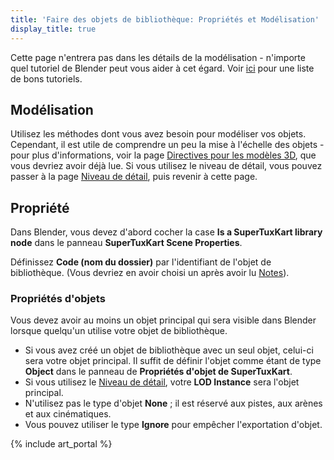 ```yaml
---
title: 'Faire des objets de bibliothèque: Propriétés et Modélisation'
display_title: true
---
```

Cette page n'entrera pas dans les détails de la modélisation - n'importe quel tutoriel de Blender peut vous aider à cet égard. Voir [ici](https://www.blender.org/support/tutorials/) pour une liste de bons tutoriels.

## Modélisation

Utilisez les méthodes dont vous avez besoin pour modéliser vos objets. Cependant, il est utile de comprendre un peu la mise à l'échelle des objets - pour plus d'informations, voir la page [Directives pour les modèles 3D]( 3D_Model_Guidelines), que vous devriez avoir déjà lue. Si vous utilisez le niveau de détail, vous pouvez passer à la page [Niveau de détail]( Level_of_Detail), puis revenir à cette page.

## Propriété

Dans Blender, vous devez d'abord cocher la case **Is a SuperTuxKart library node** dans le panneau **SuperTuxKart Scene Properties**.

Définissez **Code (nom du dossier)** par l'identifiant de l'objet de bibliothèque. (Vous devriez en avoir choisi un après avoir lu [Notes](Making_Library_Nodes:_Notes)).

### Propriétés d'objets

Vous devez avoir au moins un objet principal qui sera visible dans Blender lorsque quelqu'un utilise votre objet de bibliothèque.

* Si vous avez créé un objet de bibliothèque avec un seul objet, celui-ci sera votre objet principal. Il suffit de définir l'objet comme étant de type **Object** dans le panneau de **Propriétés d'objet de SuperTuxKart**.
* Si vous utilisez le [Niveau de détail](Level_of_Detail), votre **LOD Instance** sera l'objet principal.
* N'utilisez pas le type d'objet **None** ; il est réservé aux pistes, aux arènes et aux cinématiques.
* Vous pouvez utiliser le type **Ignore** pour empêcher l'exportation d'objet.

{% include art_portal %}

